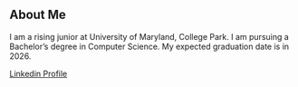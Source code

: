 ## About Me
I am a rising junior at University of Maryland, College Park. I am pursuing a Bachelor’s degree in Computer Science. My expected graduation date is in 2026.

[Linkedin Profile](www.linkedin.com/in/hannah-sitther-14895224b)

